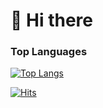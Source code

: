 # 👋 Hi there

### Top Languages

[![Top Langs](https://github-readme-stats-dusky-chi.vercel.app/api/top-langs/?username=tidyp&title_color=4493f8&text_color=fff&bg_color=0d1117&border_radius=0.375rem&border_color=30363d&langs_count=10&card_width=350&layout=compact&hide=ejs)](https://github.com/anuraghazra/github-readme-stats)

[![Hits](https://hits.seeyoufarm.com/api/count/incr/badge.svg?url=https%3A%2F%2Fgithub.com%2Ftidyp1030%2Fhit-counter&count_bg=%23000000&title_bg=%23000000&icon=github.svg&icon_color=%23FFFFFF&title=hits&edge_flat=true)](https://hits.seeyoufarm.com)
